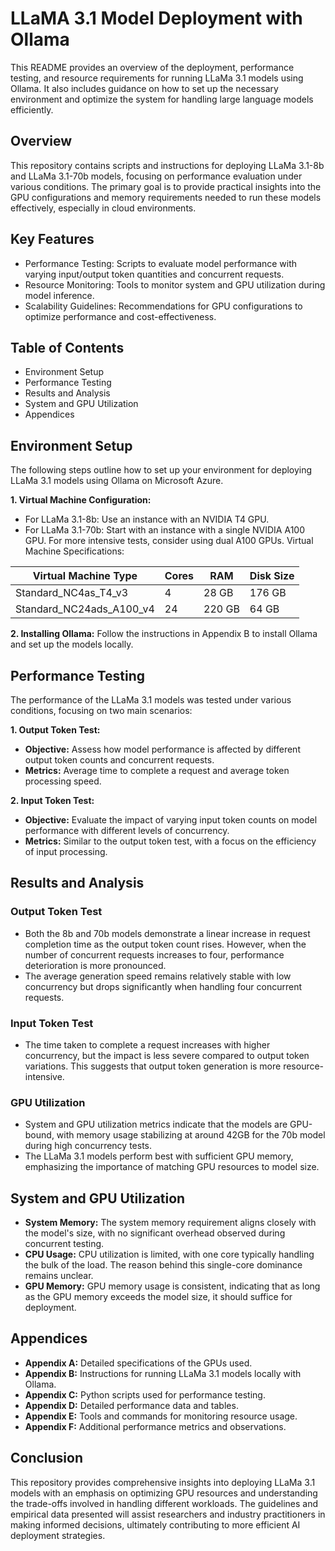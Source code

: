 # LLaMA 3.1 Model Deployment with Ollama

This README provides an overview of the deployment, performance testing, and resource requirements for running LLaMa 3.1 models using Ollama. It also includes guidance on how to set up the necessary environment and optimize the system for handling large language models efficiently.

## Overview
This repository contains scripts and instructions for deploying LLaMa 3.1-8b and LLaMa 3.1-70b models, focusing on performance evaluation under various conditions. The primary goal is to provide practical insights into the GPU configurations and memory requirements needed to run these models effectively, especially in cloud environments.

## Key Features
- Performance Testing: Scripts to evaluate model performance with varying input/output token quantities and concurrent requests.
- Resource Monitoring: Tools to monitor system and GPU utilization during model inference.
- Scalability Guidelines: Recommendations for GPU configurations to optimize performance and cost-effectiveness.

## Table of Contents
- Environment Setup
- Performance Testing
- Results and Analysis
- System and GPU Utilization
- Appendices

## Environment Setup
The following steps outline how to set up your environment for deploying LLaMa 3.1 models using Ollama on Microsoft Azure.

**1. Virtual Machine Configuration:**

- For LLaMa 3.1-8b: Use an instance with an NVIDIA T4 GPU.
- For LLaMa 3.1-70b: Start with an instance with a single NVIDIA A100 GPU. For more intensive tests, consider using dual A100 GPUs.
Virtual Machine Specifications:

Virtual Machine Type | Cores	| RAM	| Disk Size
--- | --- | --- | --- 
Standard_NC4as_T4_v3 | 4 | 	28 GB |	176 GB
Standard_NC24ads_A100_v4 |	24	| 220 GB	| 64 GB

**2. Installing Ollama:** Follow the instructions in Appendix B to install Ollama and set up the models locally.

## Performance Testing

The performance of the LLaMa 3.1 models was tested under various conditions, focusing on two main scenarios:

**1. Output Token Test:**
- **Objective:** Assess how model performance is affected by different output token counts and concurrent requests.
- **Metrics:** Average time to complete a request and average token processing speed.
  
**2. Input Token Test:**
- **Objective:** Evaluate the impact of varying input token counts on model performance with different levels of concurrency.
- **Metrics:** Similar to the output token test, with a focus on the efficiency of input processing.

## Results and Analysis
### Output Token Test
- Both the 8b and 70b models demonstrate a linear increase in request completion time as the output token count rises. However, when the number of concurrent requests increases to four, performance deterioration is more pronounced.
- The average generation speed remains relatively stable with low concurrency but drops significantly when handling four concurrent requests.
### Input Token Test
- The time taken to complete a request increases with higher concurrency, but the impact is less severe compared to output token variations. This suggests that output token generation is more resource-intensive.
### GPU Utilization
- System and GPU utilization metrics indicate that the models are GPU-bound, with memory usage stabilizing at around 42GB for the 70b model during high concurrency tests.
- The LLaMa 3.1 models perform best with sufficient GPU memory, emphasizing the importance of matching GPU resources to model size.

## System and GPU Utilization
- **System Memory:** The system memory requirement aligns closely with the model's size, with no significant overhead observed during concurrent testing.
- **CPU Usage:** CPU utilization is limited, with one core typically handling the bulk of the load. The reason behind this single-core dominance remains unclear.
- **GPU Memory:** GPU memory usage is consistent, indicating that as long as the GPU memory exceeds the model size, it should suffice for deployment.

## Appendices
- **Appendix A:** Detailed specifications of the GPUs used.
- **Appendix B:** Instructions for running LLaMa 3.1 models locally with Ollama.
- **Appendix C:** Python scripts used for performance testing.
- **Appendix D:** Detailed performance data and tables.
- **Appendix E:** Tools and commands for monitoring resource usage.
- **Appendix F:** Additional performance metrics and observations.

## Conclusion
This repository provides comprehensive insights into deploying LLaMa 3.1 models with an emphasis on optimizing GPU resources and understanding the trade-offs involved in handling different workloads. The guidelines and empirical data presented will assist researchers and industry practitioners in making informed decisions, ultimately contributing to more efficient AI deployment strategies.
